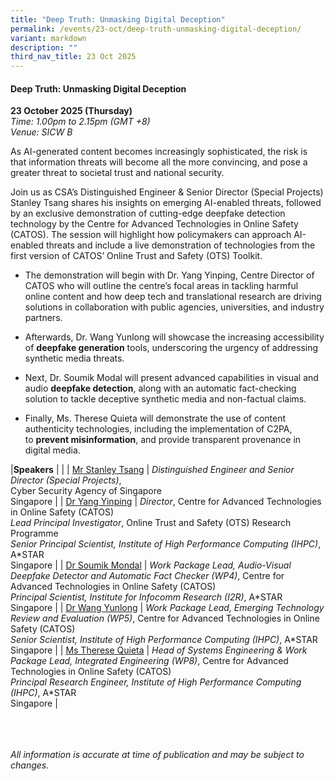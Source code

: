 ```yaml
---
title: "Deep Truth: Unmasking Digital Deception"
permalink: /events/23-oct/deep-truth-unmasking-digital-deception/
variant: markdown
description: ""
third_nav_title: 23 Oct 2025
---
```

#### **Deep Truth: Unmasking Digital Deception**

**23 October 2025 (Thursday)**  
*Time: 1.00pm to 2.15pm (GMT +8)*
<br>*Venue: SICW B*

As AI-generated content becomes increasingly sophisticated, the risk is that information threats will become all the more convincing, and pose a greater threat to societal trust and national security.

Join us as CSA’s Distinguished Engineer &amp; Senior Director (Special Projects) Stanley Tsang shares his insights on emerging AI-enabled threats, followed by an exclusive demonstration of cutting-edge deepfake detection technology by the Centre for Advanced Technologies in Online Safety (CATOS). The session will highlight how policymakers can approach AI-enabled threats and include a live demonstration of technologies from the first version of CATOS’ Online Trust and Safety (OTS) Toolkit.

* The demonstration will begin with Dr. Yang Yinping, Centre Director of CATOS who will outline the centre’s focal areas in tackling harmful online content and how deep tech and translational research are driving solutions in collaboration with public agencies, universities, and industry partners.
    
* Afterwards, Dr. Wang Yunlong will showcase the increasing accessibility of&nbsp;**deepfake generation**&nbsp;tools, underscoring the urgency of addressing synthetic media threats.
    
* Next, Dr. Soumik Modal will present advanced capabilities in visual and audio&nbsp;**deepfake detection**, along with an automatic fact-checking solution to tackle deceptive synthetic media and non-factual claims.
    
* Finally, Ms. Therese Quieta will demonstrate the use of content authenticity technologies, including the implementation of C2PA, to&nbsp;**prevent misinformation**, and provide transparent provenance in digital media.

|**Speakers**          |                                                              |
| [Mr Stanley Tsang](/speakers/mr-stanley-tsang/)  | *Distinguished Engineer and Senior Director (Special Projects)*, <br>Cyber Security Agency of Singapore<br>Singapore      |
| [Dr Yang Yinping](/speakers/dr-yang-yinping/)  | *Director*, Centre for Advanced Technologies in Online Safety (CATOS) <br>*Lead Principal Investigator*, Online Trust and Safety (OTS) Research Programme<br>*Senior Principal Scientist, Institute of High Performance Computing (IHPC)*, A\*STAR<br>Singapore      |
| [Dr Soumik Mondal](/speakers/dr-soumik-mondal/)  | *Work Package Lead, Audio-Visual Deepfake Detector and Automatic Fact Checker (WP4)*, Centre for Advanced Technologies in Online Safety (CATOS) <br>*Principal Scientist, Institute for Infocomm Research (I2R)*, A\*STAR<br>Singapore      |
| [Dr Wang Yunlong](/speakers/dr-wang-yunlong/)  | *Work Package Lead, Emerging Technology Review and Evaluation (WP5)*, Centre for Advanced Technologies in Online Safety (CATOS) <br>*Senior Scientist, Institute of High Performance Computing (IHPC)*, A\*STAR<br>Singapore      |
| [Ms Therese Quieta](/speakers/ms-therese-quieta/)  | *Head of Systems Engineering &amp; Work Package Lead, Integrated Engineering (WP8)*, Centre for Advanced Technologies in Online Safety (CATOS) <br>*Principal Research Engineer, Institute of High Performance Computing (IHPC)*, A\*STAR<br>Singapore      |

<br><br><br>
*All information is accurate at time of publication and may be subject to changes.*